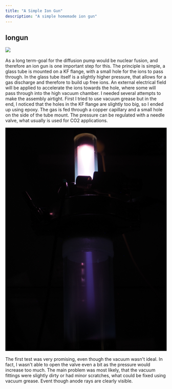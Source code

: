 ```yaml
---
title: "A Simple Ion Gun"
description: "A simple homemade ion gun"
---
```


## Iongun

<img class="imgRight" src="images/iongun.jpg">

As a long term-goal for the diffusion pump would be nuclear fusion, and therefore an ion gun is one important step for this.
The principle is simple, a glass tube is mounted on a KF flange, with a small hole for the ions to pass through.
In the glass tube itself is a slightly higher pressure, that allows for a gas discharge and therefore to build up free ions.
An external electrical field will be applied to accelerate the ions towards the hole, where some will pass through into the high vacuum chamber.
I needed several attempts to make the assembly airtight.
First I tried to use vacuum grease but in the end, I noticed that the holes in the KF flange are slightly too big, so I ended up using epoxy.
The gas is fed through a copper capillary and a small hole on the side of the tube mount.
The pressure can be regulated with a needle valve, what usually is used for CO2 applications.

<img class="imgLeft" src="images/ionray.jpg">

The first test was very promising, even though the vacuum wasn't ideal.
In fact, I wasn't able to open the valve even a bit as the pressure would increase too much.
The main problem was most likely, that the vacuum fittings were slightly dirty or had minor scratches, what could be fixed using vacuum grease.
Event though anode rays are clearly visible.

